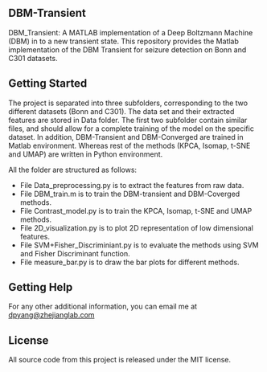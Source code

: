 ## DBM-Transient
DBM_Transient:  A MATLAB implementation of a Deep Boltzmann Machine (DBM) in to a new transient state.
This repository provides the Matlab implementation of the DBM Transient for seizure detection on Bonn and C301 datasets. 

## Getting Started
The project is separated into three subfolders, corresponding to the two different datasets (Bonn and C301). The data set and their extracted features are stored in Data folder. The first two subfolder contain similar files, and should allow for a complete training of the model on the specific dataset. 
In addition, DBM-Transient and DBM-Converged are trained in Matlab environment. Whereas rest of the methods (KPCA, Isomap, t-SNE and UMAP) are written in Python environment. 

All the folder are structured as follows:

- File Data_preprocessing.py is to extract the features from raw data.
- File DBM_train.m is to train the DBM-transient and DBM-Coverged methods.
- File Contrast_model.py is to train the KPCA, Isomap, t-SNE and UMAP methods.
- File 2D_visualization.py is to plot 2D representation of low dimensional features.
- File SVM+Fisher_Discriminiant.py is to evaluate the methods using SVM and Fisher Discriminant function.
- File measure_bar.py is to draw the bar plots for different methods.

## Getting Help

For any other additional information, you can email me at dpyang@zhejianglab.com

## License

All source code from this project is released under the MIT license.
